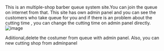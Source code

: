 This is an multiple-shop barber queue system site.You can join the queue on internet from that.
This site has own admin panel and you can see the customers who take queue for you and if there is an problem about the cutting time , you can change the cutting time on admin panel directly.
![image](https://github.com/khazenS/brber-berber-site/assets/95938485/4dea3738-71fa-47b3-9614-f5464518d6b6)



Adiitional,delete the costumer from queue with admin panel.
Also, you can new cutting shop from adminpanel

